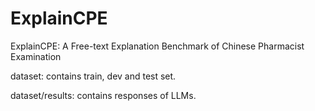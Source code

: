 # ExplainCPE
ExplainCPE: A Free-text Explanation Benchmark of Chinese Pharmacist Examination

dataset: contains train, dev and test set.

dataset/results: contains responses of LLMs.
